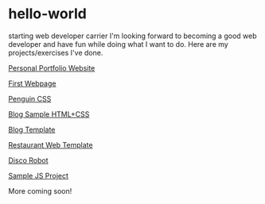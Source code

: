 # hello-world
starting web developer carrier
I'm looking forward to becoming a good web developer and have fun while doing what I want to do.
Here are my projects/exercises I've done.

[Personal Portfolio Website](https://jan1hav.github.io/projects/portfolio.html)

[First Webpage](https://jan1hav.github.io/projects/firstpage/catphotoapp.html)

[Penguin CSS](https://jan1hav.github.io/projects/csspenguin/penguin.html)

[Blog Sample HTML+CSS](https://jan1hav.github.io/projects/blogsample/blog.html)

[Blog Template](https://jan1hav.github.io/projects/blogtemplate/index.html)

[Restaurant Web Template](https://jan1hav.github.io/projects/restaurant/index.html)

[Disco Robot](https://jan1hav.github.io/projects/robot/robot.html)

[Sample JS Project](https://jan1hav.github.io/projects/starterJs/projectA.html)

More coming soon! 
